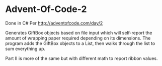 # Advent-Of-Code-2

Done in C#
Per http://adventofcode.com/day/2

Generates GiftBox objects based on file input which will self-report the amount of wrapping paper required depending on its dimensions. The program adds the GiftBox objects to a List, then walks through the list to sum everything up.

Part II is more of the same but with different math to report ribbon values.
